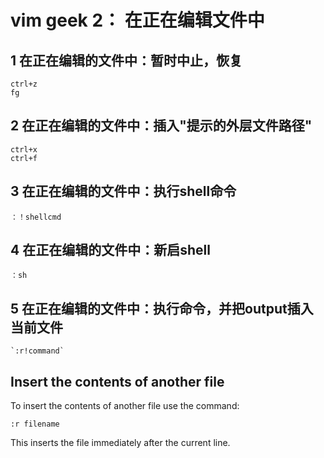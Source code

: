 # vim geek 2： 在正在编辑文件中


## 1 在正在编辑的文件中：暂时中止，恢复
	ctrl+z 
	fg

## 2 在正在编辑的文件中：插入"提示的外层文件路径"
	ctrl+x 
	ctrl+f

## 3 在正在编辑的文件中：执行shell命令
	：！shellcmd

## 4 在正在编辑的文件中：新启shell
	：sh

## 5 在正在编辑的文件中：执行命令，并把output插入当前文件
	`:r!command`

## Insert the contents of another file

To insert the contents of another file use the command:

	:r filename
This inserts the file immediately after the current line.